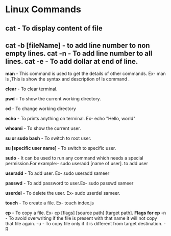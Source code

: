 # Linux Commands

## cat - To display content of file
**cat -b [fileName]** - to add line number to non empty lines.
**cat -n** - To add line number to all lines.
**cat -e** - To add dollar at end of line.
--------------------------------------
**man** - This command is used to get the details of other commands.
Ex- man ls ,This is show the syntax and description of ls command
.

**clear** - To clear terminal.

**pwd** - To show the current working directory.

**cd** - To change working directory

**echo** - To prints anything on terminal. Ex- echo "Hello, world"

**whoami** - To show the current user.

**su or sudo bash** - To switch to root user.

**su [specific user name]** - To switch to specific user.

**sudo** - It can be used to run any command which needs a special permission.For example:- sudo useradd [name of user]. to add user

**useradd** - To add user. Ex- sudo useradd sameer

**passwd** - To add password to user.Ex- sudo passwd sameer

**userdel** - To delete the user. Ex- sudo userdel sameer.

**touch** - To create a file. Ex- touch index.js

**cp** - To copy a file. Ex- cp [flags] [source path] [target path].
**Flags for cp**
-n - To avoid overwriting if the file is present with that name it will not copy that file again.
-u - To copy file only if it is different from target destination.
-R
